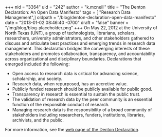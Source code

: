+++
nid = "3364"
uid = "242"
author = "k.mcneill"
title = "The Denton Declaration: An Open Data Manifesto"
tags = [ "Research Data Management",]
oldpath = "/blog/denton-declaration-open-data-manifesto"
date = "2013-01-02 08:46:40 -0700"
draft = "false"
banner = "/img/blog/blog-placeholder.png"
+++
On May 22, 2012 at the University of North Texas (UNT), a group of
technologists, librarians, scholars, researchers, university
administrators, and other stakeholders gathered to discuss and
articulate best practices and emerging trends in research data
management. This declaration bridges the converging interests of these
stakeholders and promotes collaboration, transparency, and
accountability across organizational and disciplinary boundaries.
Declarations that emerged included the following:

-   Open access to research data is critical for advancing science,
    scholarship, and society.
-   Research data, when repurposed, has an accretive value.
-   Publicly funded research should be publicly available for public
    good.
-   Transparency in research is essential to sustain the public trust.
-   The validation of research data by the peer community is an
    essential function of the responsible conduct of research.
-   Managing research data is the responsibility of a broad community of
    stakeholders including researchers, funders, institutions,
    libraries, archivists, and the public.

For more information, see the [web page of the Denton
Declaration](http://openaccess.unt.edu/denton_declaration).
